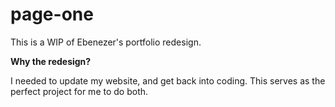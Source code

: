 # page-one
This is a WIP of Ebenezer's portfolio redesign.


**Why the redesign?**

I needed to update my website, and get back into coding. This serves as the perfect project for me to do both.
